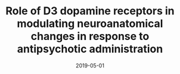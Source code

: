 ---
title: "Role of D3 dopamine receptors in modulating neuroanatomical changes in response to antipsychotic administration"
collection: publications
permalink: /publication/2019-05-01-Role-of-D3-dopamine-receptors-in-modulating-neuroanatomical-changes-in-response-to-antipsychotic-administration
date: 2019-05-01
venue: 'Scientific reports'
paperurl: 'http://dx.doi.org/10.1038/s41598-019-43955-4'
citation: 'Guma, Elisa, Rocchetti, Jill, <b>Devenyi, Gabriel A</b>, Tanti, Arnaud, Mathieu, Axel P, Lerch, Jason P, Elgbeili, Guillaume, Courcot, Blandine, Mechawar, Naguib, Chakravarty, M Mallar, Giros, Bruno, &quot;Role of D3 dopamine receptors in modulating neuroanatomical changes in response to antipsychotic administration.&quot; Scientific reports, 2019.'
---